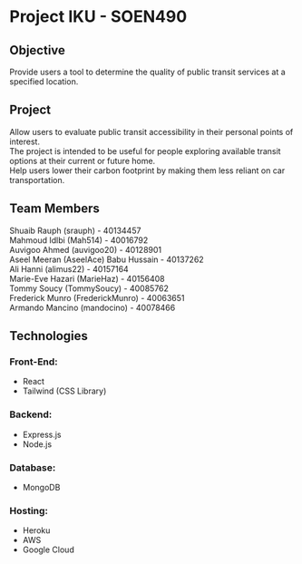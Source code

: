 # Project IKU - SOEN490

## Objective

Provide users a tool to determine the quality of public transit services at a specified location.

## Project

Allow users to evaluate public transit accessibility in their personal points of interest. <br/>
The project is intended to be useful for people exploring available transit options at their current or future home. <br/>
Help users lower their carbon footprint by making them less reliant on car transportation.

## Team Members

Shuaib Rauph (srauph) - 40134457 <br/>
Mahmoud Idlbi (Mah514) - 40016792 <br/>
Auvigoo Ahmed (auvigoo20) - 40128901 <br/>
Aseel Meeran (AseelAce) Babu Hussain - 40137262 <br/>
Ali Hanni (alimus22) - 40157164 <br/>
Marie-Eve Hazari (MarieHaz) - 40156408 <br/>
Tommy Soucy (TommySoucy) - 40085762 <br/>
Frederick Munro (FrederickMunro) - 40063651 <br/>
Armando Mancino (mandocino) - 40078466 <br/>

## Technologies

### Front-End:

- React
- Tailwind (CSS Library)

### Backend:

- Express.js
- Node.js

### Database:

- MongoDB

### Hosting:

- Heroku
- AWS
- Google Cloud
